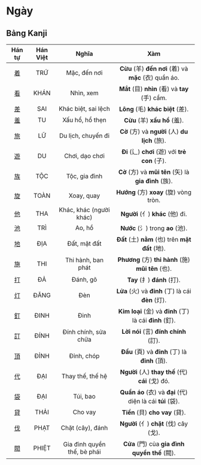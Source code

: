 <link href="styles.css" rel="stylesheet">

# Ngày

## Bảng Kanji

| Hán tự | Hán Việt | Nghĩa | Xàm |
| :---: | :---: | :---: | :---: |
| [<span class="stroke-order">着</span>](https://mazii.net/vi-VN/search/kanji/javi/%E7%9D%80) | TRỨ | Mặc, đến nơi | **Cừu** (羊) **đến nơi** (着) và **mặc** (衣) quần áo. |
| [<span class="stroke-order">看</span>](https://mazii.net/vi-VN/search/kanji/javi/%E7%9C%8B) | KHÁN | Nhìn, xem | **Mắt** (目) **nhìn** (看) và **tay** (手) cầm. |
| [<span class="stroke-order">差</span>](https://mazii.net/vi-VN/search/kanji/javi/%E5%B7%AE) | SAI | Khác biệt, sai lệch | **Lông** (毛) **khác biệt** (差). |
| [<span class="stroke-order">羞</span>](https://mazii.net/vi-VN/search/kanji/javi/%E7%BE%9E) | TU | Xấu hổ, hổ thẹn | **Cừu** (羊) **xấu hổ** (羞). |
| [<span class="stroke-order">旅</span>](https://mazii.net/vi-VN/search/kanji/javi/%E6%97%85) | LỮ | Du lịch, chuyến đi | **Cờ** (方) và **người** (人) **du lịch** (旅). |
| [<span class="stroke-order">遊</span>](https://mazii.net/vi-VN/search/kanji/javi/%E9%81%8A) | DU | Chơi, dạo chơi | **Đi** (辶) **chơi** (遊) với **trẻ con** (子). |
| [<span class="stroke-order">族</span>](https://mazii.net/vi-VN/search/kanji/javi/%E6%97%8F) | TỘC | Tộc, gia đình | **Cờ** (方) và **mũi tên** (矢) là **gia đình** (族). |
| [<span class="stroke-order">旋</span>](https://mazii.net/vi-VN/search/kanji/javi/%E6%97%8B) | TOÀN | Xoay, quay | **Hướng** (方) **xoay** (旋) vòng tròn. |
| [<span class="stroke-order">他</span>](https://mazii.net/vi-VN/search/kanji/javi/%E4%BB%96) | THA | Khác, khác (người khác) | **Người** (亻) **khác** (他) đi. |
| [<span class="stroke-order">池</span>](https://mazii.net/vi-VN/search/kanji/javi/%E6%B1%A0) | TRÌ | Ao, hồ | **Nước** (氵) trong **ao** (池). |
| [<span class="stroke-order">地</span>](https://mazii.net/vi-VN/search/kanji/javi/%E5%9C%B0) | ĐỊA | Đất, mặt đất | **Đất** (土) **nằm** (也) trên **mặt đất** (地). |
| [<span class="stroke-order">施</span>](https://mazii.net/vi-VN/search/kanji/javi/%E6%96%BD) | THI | Thi hành, ban phát | **Phương** (方) **thi hành** (施) **mũi tên** (也). |
| [<span class="stroke-order">打</span>](https://mazii.net/vi-VN/search/kanji/javi/%E6%89%93) | ĐẢ | Đánh, gõ | **Tay** (扌) **đánh** (打). |
| [<span class="stroke-order">灯</span>](https://mazii.net/vi-VN/search/kanji/javi/%E7%81%AF) | ĐĂNG | Đèn | **Lửa** (火) và **đinh** (丁) là cái **đèn** (灯). |
| [<span class="stroke-order">釘</span>](https://mazii.net/vi-VN/search/kanji/javi/%E9%87%98) | ĐINH | Đinh | **Kim loại** (金) và **đinh** (丁) là cái **đinh** (釘). |
| [<span class="stroke-order">訂</span>](https://mazii.net/vi-VN/search/kanji/javi/%E8%A8%82) | ĐÍNH | Đính chính, sửa chữa | **Lời nói** (言) **đính chính** (訂). |
| [<span class="stroke-order">頂</span>](https://mazii.net/vi-VN/search/kanji/javi/%E9%A0%82) | ĐỈNH | Đỉnh, chóp | **Đầu** (頁) và **đinh** (丁) là **đỉnh** (頂). |
| [<span class="stroke-order">代</span>](https://mazii.net/vi-VN/search/kanji/javi/%E4%BB%A3) | ĐẠI | Thay thế, thế hệ | **Người** (人) **thay thế** (代) **cái** (戈) đó. |
| [<span class="stroke-order">袋</span>](https://mazii.net/vi-VN/search/kanji/javi/%E8%A2%8B) | ĐẠI | Túi, bao | **Quần áo** (衣) và **đại** (代) diện là cái **túi** (袋). |
| [<span class="stroke-order">貸</span>](https://mazii.net/vi-VN/search/kanji/javi/%E8%B2%B8) | THẢI | Cho vay | **Tiền** (貝) **cho vay** (貸). |
| [<span class="stroke-order">伐</span>](https://mazii.net/vi-VN/search/kanji/javi/%E4%BC%90) | PHẠT | Chặt (cây), đánh | **Người** (亻) **chặt** (伐) cây (戈). |
| [<span class="stroke-order">閥</span>](https://mazii.net/vi-VN/search/kanji/javi/%E9%96%A5) | PHIỆT | Gia đình quyền thế, bè phái | **Cửa** (門) của **gia đình quyền thế** (閥). |


